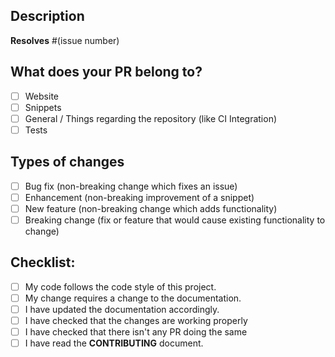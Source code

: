 <!--- Provide a general summary of your changes in the Title above -->

<!--- Add the prefix [FIX: #(issue number)], [FEATURE] or [ENHANCEMENT] to the Title -->

## Description
<!--- Describe your changes in detail -->
**Resolves** #(issue number) <!--- Delete if not a issue fix-->

## What does your PR belong to?
- [ ] Website
- [ ] Snippets
- [ ] General / Things regarding the repository (like CI Integration)
- [ ] Tests

## Types of changes
- [ ] Bug fix (non-breaking change which fixes an issue)
- [ ] Enhancement (non-breaking improvement of a snippet)
- [ ] New feature (non-breaking change which adds functionality)
- [ ] Breaking change (fix or feature that would cause existing functionality to change)

## Checklist:
<!--- If you're unsure about any of these, don't hesitate to ask. We're here to help! -->
- [ ] My code follows the code style of this project.
- [ ] My change requires a change to the documentation.
- [ ] I have updated the documentation accordingly.
- [ ] I have checked that the changes are working properly
- [ ] I have checked that there isn't any PR doing the same
- [ ] I have read the **CONTRIBUTING** document.
